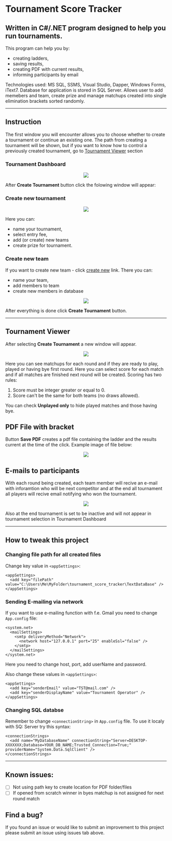 # Tournament Score Tracker

## Written in C#/.NET program designed to help you run tournaments.
This program can help you by: 
* creating ladders, 
* saving results, 
* creating PDF with current results,  
* informing participants by email

Technologies used: MS SQL, SSMS, Visual Studio, Dapper, Windows Forms, iText7. Database for application is stored in SQL Server. Allows user to add memebers and team, create prize and manage matchups created into single elimination brackets sorted randomly.

___

## Instruction
The first window you will encounter allows you to choose whether to create a tournament or continue an existing one. The path from creating a tournament will be shown, but if you want to know how to control a previously created tournament, go to [Tournament Viewer](#tournament-viewer) section
### Tournament Dashboard
<p align="center">
  <img src=https://user-images.githubusercontent.com/62205129/232327969-1fa9be4c-a771-4c80-b280-f59aedbf358b.jpg>
</p>

After <strong>Create Tournament</strong> button click the folowing window will appear:

### Create new tournament
<p align="center">
  <img src=https://user-images.githubusercontent.com/62205129/232328744-26a1e7df-4738-4637-9505-828b4a9b03f9.jpg>
</p>

Here you can:
- name your tournament,
- select entry fee,
- add (or create) new teams
- create prize for tournament.

### Create new team
If you want to create new team - click [create new](###) link. 
There you can:
- name your team,
- add members to team
- create new members in database

<p align="center">
  <img src=https://user-images.githubusercontent.com/62205129/232328978-ff08d8fe-268f-48e7-b6fc-9f46f1678022.jpg>
</p>

After everything is done click <strong>Create Tournament</strong> button.

___

## Tournament Viewer
After selecting <strong>Create Tournament</strong> a new window will appear. 

<p align="center">
  <img src=https://user-images.githubusercontent.com/62205129/232329944-7b525356-5a93-4186-945d-f3f77600d94f.jpg>
</p>

Here you can see matchups for each round and if they are ready to play, played or having bye first round. Here you can select score for each match and if all matches are finished next round will be created.
Scoring has two rules:
1. Score must be integer greater or equal to 0.
2. Score can't be the same for both teams (no draws allowed).

You can check <strong>Unplayed only</strong> to hide played matches and those having bye.

## PDF File with bracket
Button <strong>Save PDF</strong> creates a pdf file containing the ladder and the results current at the time of the click. Example image of file below:

<p align="center">
  <img src=https://user-images.githubusercontent.com/62205129/232330279-fe5a8b3b-f2a2-40c5-9d70-611e4ca9d33e.jpg>
</p>

## E-mails to participants
With each round being created, each team member will recive an e-mail with inforamtion who will be next competitor and at the end all tournament all players will recive email notifying who won the tournament.

<p align="center">
  <img src=https://user-images.githubusercontent.com/62205129/232330522-decae668-ae64-426e-a828-c00db843d59f.jpg>
</p>

Also at the end tournament is set to be inactive and will not appear in tournament selection in Tournament Dashboard

___

## How to tweak this project

### Changing file path for all created files
Change key value in ```<appSettings>```:
```
<appSettings>
  <add key="filePath" value="C:\Users\Me\MyFolder\tournament_score_tracker\TextDataBase" />
</appSettings>
```

### Sending E-mailing via network 
If you want to use e-mailing function with f.e. Gmail you need to change ```App.config``` file:
```
<system.net>
  <mailSettings>
    <smtp deliveryMethod="Network">
      <network host="127.0.0.1" port="25" enableSsl="false" />
    </smtp>
  </mailSettings>
</system.net>
```
Here you need to change host, port, add userName and password.

Also change these values in ```<appSettings>```:
```
<appSettings>
  <add key="senderEmail" value="TST@mail.com" />
  <add key="senderDisplayName" value="Tournament Operator" />
</appSettings>
```

### Changing SQL databse
Remember to change ```<connectionString>``` in ```App.config``` file. To use it localy with SQ: Server try this syntax:
```
<connectionStrings>
  <add name="MyDatabaseName" connectionString="Server=DESKTOP-XXXXXXX;Database=YOUR_DB_NAME;Trusted_Connection=True;" providerName="System.Data.SqlClient" />
</connectionStrings>
```

___

## Known issues:
- [ ] Not using path key to create location for PDF folder/files
- [ ] If opened from scratch winner in byes matchup is not assigned for next round match

## Find a bug?

If you found an issue or would like to submit an improvement to this project please submit an issue using issues tab above. 
